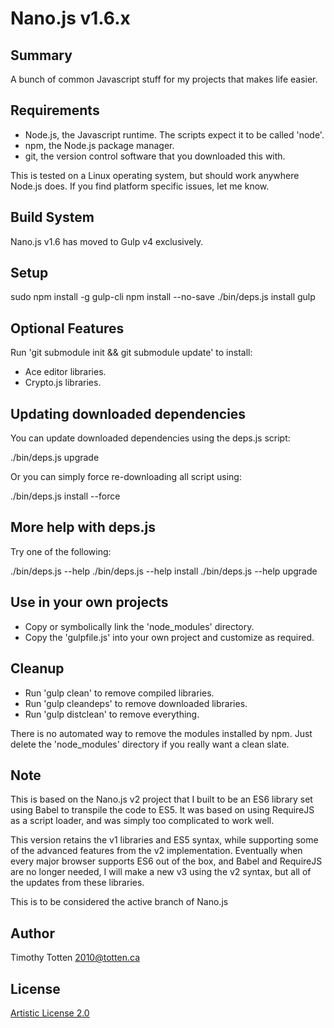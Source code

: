 # Nano.js v1.6.x

## Summary

A bunch of common Javascript stuff for my projects that makes life easier.

## Requirements

* Node.js, the Javascript runtime. The scripts expect it to be called 'node'.
* npm, the Node.js package manager.
* git, the version control software that you downloaded this with.

This is tested on a Linux operating system, but should work anywhere Node.js does. If you find platform specific issues, let me know.

## Build System

Nano.js v1.6 has moved to Gulp v4 exclusively.

## Setup

  sudo npm install -g gulp-cli
  npm install --no-save
  ./bin/deps.js install
  gulp

## Optional Features

Run 'git submodule init && git submodule update' to install:

* Ace editor libraries.
* Crypto.js libraries.

## Updating downloaded dependencies

You can update downloaded dependencies using the deps.js script:

  ./bin/deps.js upgrade

Or you can simply force re-downloading all script using:

  ./bin/deps.js install --force

## More help with deps.js

Try one of the following:

  ./bin/deps.js --help
  ./bin/deps.js --help install
  ./bin/deps.js --help upgrade

## Use in your own projects

* Copy or symbolically link the 'node_modules' directory.
* Copy the 'gulpfile.js' into your own project and customize as required.

## Cleanup

* Run 'gulp clean' to remove compiled libraries.
* Run 'gulp cleandeps' to remove downloaded libraries.
* Run 'gulp distclean' to remove everything.

There is no automated way to remove the modules installed by npm.
Just delete the 'node_modules' directory if you really want a clean slate.

## Note

This is based on the Nano.js v2 project that I built to be an ES6 library
set using Babel to transpile the code to ES5. It was based on using RequireJS
as a script loader, and was simply too complicated to work well.

This version retains the v1 libraries and ES5 syntax, while supporting some
of the advanced features from the v2 implementation. Eventually when every
major browser supports ES6 out of the box, and Babel and RequireJS are no
longer needed, I will make a new v3 using the v2 syntax, but all of the
updates from these libraries.

This is to be considered the active branch of Nano.js

## Author

Timothy Totten <2010@totten.ca>

## License

[Artistic License 2.0](http://www.perlfoundation.org/artistic_license_2_0)

